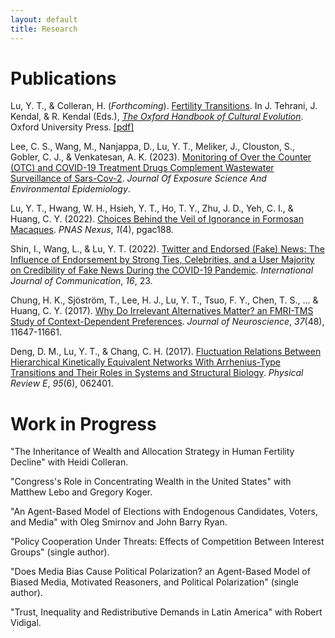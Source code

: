 ```yaml
---
layout: default
title: Research
---
```


<h1>Publications</h1>

Lu, Y. T., & Colleran, H. (*Forthcoming*). <a href="https://doi.org/10.1093/oxfordhb/9780198869252.013.57">Fertility Transitions</a>. In J. Tehrani, J. Kendal, & R. Kendal (Eds.), <a href="https://doi.org/10.1093/oxfordhb/9780198869252.001.0001">*The Oxford Handbook of Cultural Evolution*</a>. Oxford University Press. <a href="https://yitalu.github.io/pdf/lu_colleran_fertility_transitions.pdf">[pdf]</a>

Lee, C. S., Wang, M., Nanjappa, D., Lu, Y. T., Meliker, J., Clouston, S., Gobler, C. J., & Venkatesan, A. K. (2023). <a href="https://doi.org/10.1038/s41370-023-00613-2">Monitoring of Over the Counter (OTC) and COVID-19 Treatment Drugs Complement Wastewater Surveillance of Sars-Cov-2</a>. *Journal Of Exposure Science And Environmental Epidemiology*.

Lu, Y. T., Hwang, W. H., Hsieh, Y. T., Ho, T. Y., Zhu, J. D., Yeh, C. I., & Huang, C. Y. (2022). <a href="https://doi.org/10.1093/pnasnexus/pgac188">Choices Behind the Veil of Ignorance in Formosan Macaques</a>. *PNAS Nexus*, *1*(4), pgac188.

Shin, I., Wang, L., & Lu, Y. T. (2022). <a href="https://ijoc.org/index.php/ijoc/article/view/18187">Twitter and Endorsed (Fake) News: The Influence of Endorsement by Strong Ties, Celebrities, and a User Majority on Credibility of Fake News During the COVID-19 Pandemic</a>. *International Journal of Communication*, *16*, 23.

Chung, H. K., Sjöström, T., Lee, H. J., Lu, Y. T., Tsuo, F. Y., Chen, T. S., ... & Huang, C. Y. (2017). <a href="http://www.jneurosci.org/content/37/48/11647">Why Do Irrelevant Alternatives Matter? an FMRI-TMS Study of Context-Dependent Preferences</a>. *Journal of Neuroscience*, *37*(48), 11647-11661.

Deng, D. M., Lu, Y. T., & Chang, C. H. (2017). <a href="https://journals.aps.org/pre/abstract/10.1103/PhysRevE.95.062401">Fluctuation Relations Between Hierarchical Kinetically Equivalent Networks With Arrhenius-Type Transitions and Their Roles in Systems and Structural Biology</a>. *Physical Review E*, *95*(6), 062401.


<h1>Work in Progress</h1>

"The Inheritance of Wealth and Allocation Strategy in Human Fertility Decline" with Heidi Colleran.

"Congress's Role in Concentrating Wealth in the United States" with Matthew Lebo and Gregory Koger.

"An Agent-Based Model of Elections with Endogenous Candidates, Voters, and Media" with Oleg Smirnov and John Barry Ryan.

"Policy Cooperation Under Threats: Effects of Competition Between Interest Groups" (single author).

"Does Media Bias Cause Political Polarization? an Agent-Based Model of Biased Media, Motivated Reasoners, and Political Polarization" (single author).

"Trust, Inequality and Redistributive Demands in Latin America" with Robert Vidigal.